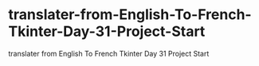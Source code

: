 # translater-from-English-To-French-Tkinter-Day-31-Project-Start
translater from English To French Tkinter Day 31 Project Start
